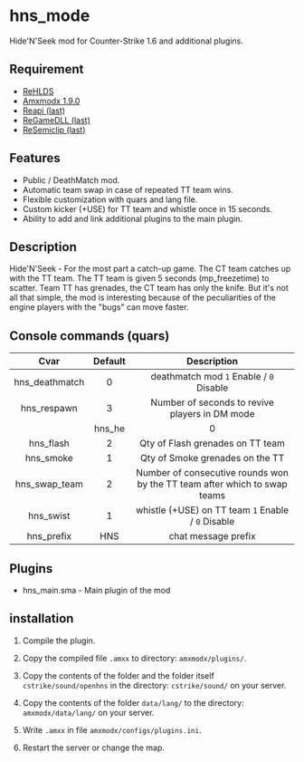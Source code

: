 # hns_mode

Hide'N'Seek mod for Counter-Strike 1.6 and additional plugins.

## Requirement

- [ReHLDS](https://dev-cs.ru/resources/64/)
- [Amxmodx 1.9.0](https://dev-cs.ru/resources/405/)
- [Reapi (last)](https://dev-cs.ru/resources/73/updates)
- [ReGameDLL (last)](https://dev-cs.ru/resources/67/updates)
- [ReSemiclip (last)](https://dev-cs.ru/resources/71/updates)

## Features

- Public / DeathMatch mod.
- Automatic team swap in case of repeated TT team wins.
- Flexible customization with quars and lang file.
- Custom kicker (+USE) for TT team and whistle once in 15 seconds.
- Ability to add and link additional plugins to the main plugin.

## Description

Hide'N'Seek - For the most part a catch-up game. The CT team catches up with the TT team. The TT team is given 5 seconds (mp_freezetime) to scatter. Team TT has grenades, the CT team has only the knife. But it's not all that simple, the mod is interesting because of the peculiarities of the engine players with the "bugs" can move faster.

## Console commands (quars)

| Cvar | Default | Description |
| :-: | :-: | :-: |
| hns_deathmatch| 0 | deathmatch mod `1` Enable / `0` Disable |
| hns_respawn | 3 | Number of seconds to revive players in DM mode |
| | hns_he | 0 | HE number of grenades on TT team |
| hns_flash | 2 | Qty of Flash grenades on TT team |
| hns_smoke | 1 | Qty of Smoke grenades on the TT |
| hns_swap_team | 2 | Number of consecutive rounds won by the TT team after which to swap teams |
| hns_swist | 1 | whistle (+USE) on TT team `1` Enable / `0` Disable |
| hns_prefix | HNS | chat message prefix

## Plugins

- hns_main.sma - Main plugin of the mod

## installation
 
1. Compile the plugin.

2. Copy the compiled file `.amxx` to directory: `amxmodx/plugins/`.
3. Copy the contents of the folder and the folder itself `cstrike/sound/openhns` in the directory: `cstrike/sound/` on your server.

4. Copy the contents of the folder `data/lang/` to the directory: `amxmodx/data/lang/` on your server.

5. Write `.amxx` in file `amxmodx/configs/plugins.ini`.

6. Restart the server or change the map.
